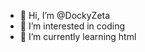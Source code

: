 - 👋 Hi, I’m @DockyZeta
- 👀 I’m interested in coding
- 🌱 I’m currently learning html

<!---
DockyZeta/DockyZeta is a ✨ special ✨ repository because its `README.md` (this file) appears on your GitHub profile.
You can click the Preview link to take a look at your changes.
--->
